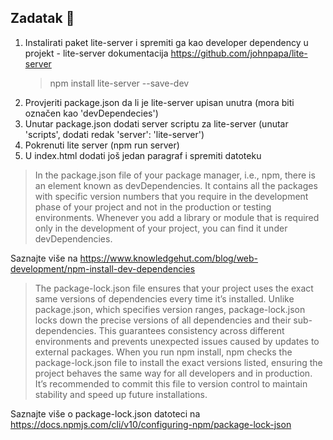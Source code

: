 ## Zadatak 📝

1. Instalirati paket lite-server i spremiti ga kao developer dependency u projekt - lite-server dokumentacija https://github.com/johnpapa/lite-server
   > npm install lite-server --save-dev
2. Provjeriti package.json da li je lite-server upisan unutra (mora biti označen kao 'devDependecies')
3. Unutar package.json dodati server scriptu za lite-server (unutar 'scripts', dodati redak 'server': 'lite-server')
4. Pokrenuti lite server (npm run server)
5. U index.html dodati još jedan paragraf i spremiti datoteku

> In the package.json file of your package manager, i.e., npm, there is an element known as devDependencies. It contains all the packages with specific version numbers that you require in the development phase of your project and not in the production or testing environments. Whenever you add a library or module that is required only in the development of your project, you can find it under devDependencies.

Saznajte više na https://www.knowledgehut.com/blog/web-development/npm-install-dev-dependencies

> The package-lock.json file ensures that your project uses the exact same versions of dependencies every time it’s installed. Unlike package.json, which specifies version ranges, package-lock.json locks down the precise versions of all dependencies and their sub-dependencies. This guarantees consistency across different environments and prevents unexpected issues caused by updates to external packages. When you run npm install, npm checks the package-lock.json file to install the exact versions listed, ensuring the project behaves the same way for all developers and in production. It’s recommended to commit this file to version control to maintain stability and speed up future installations.

Saznajte više o package-lock.json datoteci na https://docs.npmjs.com/cli/v10/configuring-npm/package-lock-json
